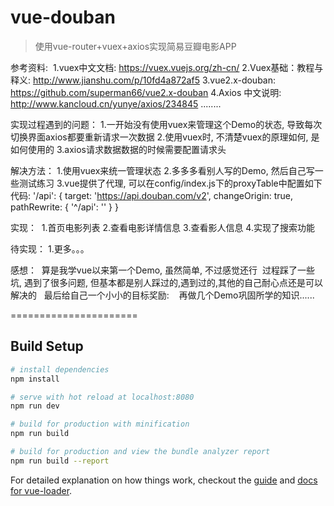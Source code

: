 # vue-douban

> 使用vue-router+vuex+axios实现简易豆瓣电影APP

参考资料:
  1.vuex中文文档: https://vuex.vuejs.org/zh-cn/
  2.Vuex基础：教程与释义: http://www.jianshu.com/p/10fd4a872af5
  3.vue2.x-douban: https://github.com/superman66/vue2.x-douban
  4.Axios 中文说明: http://www.kancloud.cn/yunye/axios/234845
  ........



实现过程遇到的问题：
  1.一开始没有使用vuex来管理这个Demo的状态, 导致每次切换界面axios都要重新请求一次数据
  2.使用vuex时, 不清楚vuex的原理如何, 是如何使用的
  3.axios请求数据数据的时候需要配置请求头



解决方法：
  1.使用vuex来统一管理状态
  2.多多多看别人写的Demo, 然后自己写一些测试练习
  3.vue提供了代理, 可以在config/index.js下的proxyTable中配置如下代码:
      '/api': {
        target: 'https://api.douban.com/v2',
        changeOrigin: true,
        pathRewrite: {
          '^/api': ''
        }
      }


实现：
  1.首页电影列表
  2.查看电影详情信息
  3.查看影人信息
  4.实现了搜索功能


待实现：
  1.更多。。。
  


感想：
  算是我学vue以来第一个Demo, 虽然简单, 不过感觉还行
  过程踩了一些坑, 遇到了很多问题, 但基本都是别人踩过的,遇到过的,其他的自己耐心点还是可以解决的
  
  最后给自己一个小小的目标奖励: 
    再做几个Demo巩固所学的知识......


======================
## Build Setup

``` bash
# install dependencies
npm install

# serve with hot reload at localhost:8080
npm run dev

# build for production with minification
npm run build

# build for production and view the bundle analyzer report
npm run build --report
```

For detailed explanation on how things work, checkout the [guide](http://vuejs-templates.github.io/webpack/) and [docs for vue-loader](http://vuejs.github.io/vue-loader).
